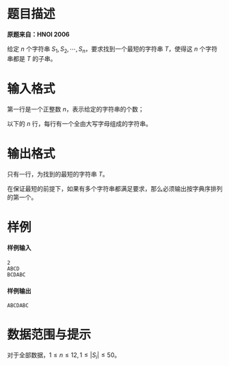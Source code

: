 
# 题目描述

**原题来自：HNOI 2006**

给定 $n$ 个字符串 $S_1,S_2,\cdots ,S_n$，要求找到一个最短的字符串 $T$，使得这 $n$ 个字符串都是 $T$ 的子串。

# 输入格式

第一行是一个正整数 $n$，表示给定的字符串的个数；

以下的 $n$ 行，每行有一个全由大写字母组成的字符串。

# 输出格式

只有一行，为找到的最短的字符串 $T$。

在保证最短的前提下，如果有多个字符串都满足要求，那么必须输出按字典序排列的第一个。

# 样例

#### 样例输入
```plain
2 
ABCD
BCDABC
```

#### 样例输出
```plain
ABCDABC
```

# 数据范围与提示

对于全部数据，$1\le n\le 12,1\le |S_i|\le 50$。

